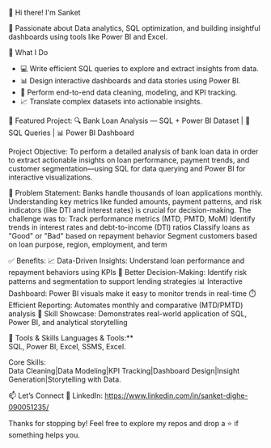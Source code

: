 👋 Hi there! I'm Sanket

🎯 Passionate about Data analytics, SQL optimization, and building insightful dashboards using tools like Power BI and Excel.

🧠 What I Do
- 💻 Write efficient SQL queries to explore and extract insights from data.
- 📊 Design interactive dashboards and data stories using Power BI.
- 🧽 Perform end-to-end data cleaning, modeling, and KPI tracking.
- 📈 Translate complex datasets into actionable insights.

📌 Featured Project:
🔍 Bank Loan Analysis — SQL + Power BI
Dataset | 📜 SQL Queries | 📊 Power BI Dashboard  

Project Objective:
To perform a detailed analysis of bank loan data in order to extract actionable insights on loan performance, payment trends, and customer segmentation—using SQL for data querying and Power BI for interactive visualizations.

🔧 Problem Statement:
Banks handle thousands of loan applications monthly. Understanding key metrics like funded amounts, payment patterns, and risk indicators (like DTI and interest rates) is crucial for decision-making.
The challenge was to:
Track performance metrics (MTD, PMTD, MoM)
Identify trends in interest rates and debt-to-income (DTI) ratios
Classify loans as "Good" or "Bad" based on repayment behavior
Segment customers based on loan purpose, region, employment, and term

✅ Benefits:
📈 Data-Driven Insights: Understand loan performance and repayment behaviors using KPIs
🎯 Better Decision-Making: Identify risk patterns and segmentation to support lending strategies
📊 Interactive Dashboard: Power BI visuals make it easy to monitor trends in real-time
⏱️ Efficient Reporting: Automates monthly and comparative (MTD/PMTD) analysis
🧠 Skill Showcase: Demonstrates real-world application of SQL, Power BI, and analytical storytelling


🚀 Tools & Skills
Languages & Tools:**  
SQL, Power BI, Excel, SSMS, Excel.  

Core Skills:  
Data Cleaning|Data Modeling|KPI Tracking|Dashboard Design|Insight Generation|Storytelling with Data.

📫 Let’s Connect
💼 LinkedIn: https://www.linkedin.com/in/sanket-dighe-090051235/  

Thanks for stopping by! Feel free to explore my repos and drop a ⭐ if something helps you.
